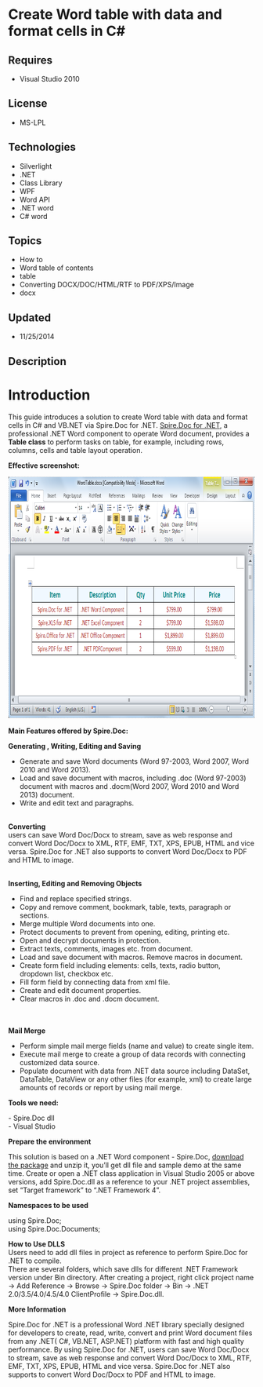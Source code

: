 # Create Word table with data and format cells in C#
## Requires
- Visual Studio 2010
## License
- MS-LPL
## Technologies
- Silverlight
- .NET
- Class Library
- WPF
- Word API
- .NET word
- C# word
## Topics
- How to
- Word table of contents
- table
- Converting DOCX/DOC/HTML/RTF to PDF/XPS/Image
- docx
## Updated
- 11/25/2014
## Description

<h1>Introduction</h1>
<p>This guide introduces a solution to create Word table with data and format cells in C# and VB.NET via Spire.Doc for .NET.
<a href="http://www.e-iceblue.com/Introduce/word-for-net-introduce.html">Spire.Doc for .NET</a>,&nbsp;a professional .NET Word component to operate Word document, provides a
<strong>Table class</strong> to perform tasks on table, for example, including rows, columns, cells and table layout operation.</p>
<p><strong>Effective screenshot:</strong></p>
<p><strong><img id="130277" src="130277-word%20table.png" alt="" width="852" height="493"></strong></p>
<p><strong>Main Features offered by Spire.Doc:</strong></p>
<p><strong>Generating , Writing, Editing and Saving</strong></p>
<ul>
<li>Generate and save Word documents (Word 97-2003, Word 2007, Word 2010 and Word 2013).
</li><li>Load and save document with macros, including .doc (Word 97-2003) document with macros and .docm(Word 2007, Word 2010 and Word 2013) document.
</li><li>Write and edit text and paragraphs. </li></ul>
<p><br>
<strong>Converting</strong><br>
users can save Word Doc/Docx to stream, save as web response and convert Word Doc/Docx to XML, RTF, EMF, TXT, XPS, EPUB, HTML and vice versa. Spire.Doc for .NET also supports to convert Word Doc/Docx to PDF and HTML to image.</p>
<p><br>
<strong>Inserting, Editing and Removing Objects</strong></p>
<ul>
<li>Find and replace specified strings. </li><li>Copy and remove comment, bookmark, table, texts, paragraph or sections. </li><li>Merge multiple Word documents into one. </li><li>Protect documents to prevent from opening, editing, printing etc. </li><li>Open and decrypt documents in protection. </li><li>Extract texts, comments, images etc. from document. </li><li>Load and save document with macros. Remove macros in document. </li><li>Create form field including elements: cells, texts, radio button, dropdown list, checkbox etc.
</li><li>Fill form field by connecting data from xml file. </li><li>Create and edit document properties. </li><li>Clear macros in .doc and .docm document. </li></ul>
<p><br>
<br>
<strong>Mail Merge</strong></p>
<ul>
<li>Perform simple mail merge fields (name and value) to create single item. </li><li>Execute mail merge to create a group of data records with connecting customized data source.
</li><li>Populate document with data from .NET data source including DataSet, DataTable, DataView or any other files (for example, xml) to create large amounts of records or report by using mail merge.
</li></ul>
<p><strong>Tools we need:</strong></p>
<p>- Spire.Doc dll <br>
- Visual Studio</p>
<p><strong>Prepare the environment</strong></p>
<p>This solution is based on a .NET Word component - Spire.Doc, <a href="http://www.e-iceblue.com/Download/download-word-for-net-now.html">
download the package</a> and unzip it, you&rsquo;ll get dll file and sample demo at the same time. Create or open a .NET class application in Visual Studio 2005 or above versions, add Spire.Doc.dll as a reference to your .NET project assemblies, set &ldquo;Target
 framework&rdquo; to &ldquo;.NET Framework 4&rdquo;.</p>
<p><strong>Namespaces to be used</strong></p>
<p>using Spire.Doc;<br>
using Spire.Doc.Documents;</p>
<p><strong>How to Use DLLS</strong><br>
Users need to add dll files in project as reference to perform Spire.Doc for .NET to compile.<br>
There are several folders, which save dlls for different .NET Framework version under Bin directory. After creating a project, right click project name &rarr; Add Reference &rarr; Browse &rarr; Spire.Doc folder &rarr; Bin &rarr; .NET 2.0/3.5/4.0/4.5/4.0 ClientProfile
 &rarr; Spire.Doc.dll.&nbsp;</p>
<p><strong>More Information</strong></p>
<p>Spire.Doc for .NET is a professional Word .NET library specially designed for developers to create, read, write, convert and print Word document files from any .NET( C#, VB.NET, ASP.NET) platform with fast and high quality performance. By using Spire.Doc
 for .NET, users can save Word Doc/Docx to stream, save as web response and convert Word Doc/Docx to XML, RTF, EMF, TXT, XPS, EPUB, HTML and vice versa. Spire.Doc for .NET also supports to convert Word Doc/Docx to PDF and HTML to image.</p>
